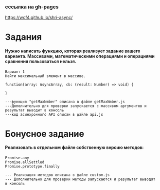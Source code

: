 
### сссылка на gh-pages 
https://wof4.github.io/shri-async/


# Задания
#### Нужно написать функцию, которая реализует задание вашего варианта. Массивами, математическими операциями и операциями сравнения пользоваться нельзя.


```
Вариант 1
Найти максимальный элемент в массиве.

function(array: AsyncArray, cb: (result: Number) => void) {

}

---функция "getMaxNmber" описана в файле getMaxNmber.js
---Дополнительно для проверки запускается с массивом аргументов и результат выводит в консоль
---код асинхронного API описан в файле api.js
```

# Бонусное задание
#### Реализовать в отдельном файле собственную версию методов:
```
Promise.any
Promise.allSettled
Promise.prototype.finally

--- Реализация методов описана в файле custom.js 
--- Дополнительно для проверки методы запускаются и результат выводят в консоль
```